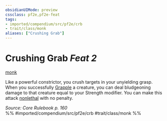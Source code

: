 ```yaml
---
obsidianUIMode: preview
cssclass: pf2e,pf2e-feat
tags:
- imported/compendium/src/pf2e/crb
- trait/class/monk
aliases: ["Crushing Grab"]
---
```

# Crushing Grab  *Feat 2*  
[monk](rules/traits/monk.md)  


Like a powerful constrictor, you crush targets in your unyielding grasp. When you successfully [Grapple](rules/actions/grapple.md) a creature, you can deal bludgeoning damage to that creature equal to your Strength modifier. You can make this attack [nonlethal](nonlethal.md) with no penalty.

*Source: Core Rulebook p. 160*  
%% #imported/compendium/src/pf2e/crb #trait/class/monk %%